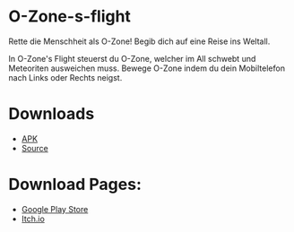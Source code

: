 # O-Zone-s-flight
Rette die Menschheit als O-Zone! Begib dich auf eine Reise ins Weltall.

In O-Zone's Flight steuerst du O-Zone, welcher im All schwebt und Meteoriten ausweichen muss.
Bewege O-Zone indem du dein Mobiltelefon nach Links oder Rechts neigst.

# Downloads
* [APK](https://github.com/ConsoleArgonaut/O-Zone-s-flight/raw/master/Download/O-ZonesFlight.apk)
* [Source](https://github.com/ConsoleArgonaut/O-Zone-s-flight/raw/master/Download/O-ZonesFlight%20-%20Source%20Code.zip)

# Download Pages:
* [Google Play Store](https://play.google.com/store/apps/details?id=onebit.o_zonesflight)
* [Itch.io](https://onebit.itch.io/o-zones-flight)


